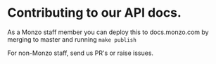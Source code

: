 # Contributing to our API docs.

As a Monzo staff member you can deploy this to docs.monzo.com by merging to master and running `make publish`

For non-Monzo staff, send us PR's or raise issues.
